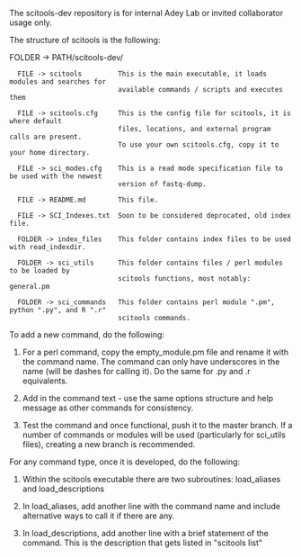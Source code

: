 
The scitools-dev repository is for internal Adey Lab or invited collaborator usage only.

The structure of scitools is the following:

   FOLDER -> PATH/scitools-dev/
  
      FILE -> scitools         This is the main executable, it loads modules and searches for
                               available commands / scripts and executes them

      FILE -> scitools.cfg     This is the config file for scitools, it is where default
                               files, locations, and external program calls are present.
                               To use your own scitools.cfg, copy it to your home directory.

      FILE -> sci_modes.cfg    This is a read mode specification file to be used with the newest
                               version of fastq-dump.

      FILE -> README.md        This file.

      FILE -> SCI_Indexes.txt  Soon to be considered deprocated, old index file.

      FOLDER -> index_files    This folder contains index files to be used with read_indexdir.

      FOLDER -> sci_utils      This folder contains files / perl modules to be loaded by
                               scitools functions, most notably: general.pm

      FOLDER -> sci_commands   This folder contains perl module ".pm", python ".py", and R ".r"
                               scitools commands.

To add a new command, do the following:

   1) For a perl command, copy the empty_module.pm file and rename it with the command name.
      The command can only have underscores in the name (will be dashes for calling it). Do
      the same for .py and .r equivalents.

   2) Add in the command text - use the same options structure and help message as other
      commands for consistency.

   3) Test the command and once functional, push it to the master branch. If a number of
      commands or modules will be used (particularly for sci_utils files), creating a new
      branch is recommended.
   
For any command type, once it is developed, do the following:

   1) Within the scitools executable there are two subroutines: load_aliases and load_descriptions

   2) In load_aliases, add another line with the command name and include alternative ways
      to call it if there are any.

   3) In load_descriptions, add another line with a brief statement of the command. This is the
      description that gets listed in "scitools list"

